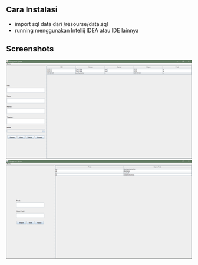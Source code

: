 ## Cara Instalasi
- import sql data dari /resourse/data.sql
- running menggunakan Intellij IDEA atau IDE lainnya


## Screenshots

![Screenshot 1](./screenshots/screenshot-1-updated.png)
![Screenshot 2](./screenshots/screenshot-2.png)
